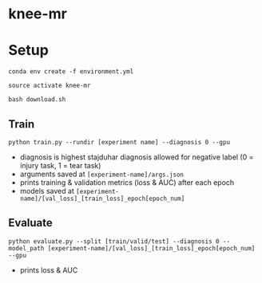 # knee-mr

# Setup

`conda env create -f environment.yml`

`source activate knee-mr`

`bash download.sh`

## Train

`python train.py --rundir [experiment name] --diagnosis 0 --gpu`

- diagnosis is highest stajduhar diagnosis allowed for negative label (0 = injury task, 1 = tear task)
- arguments saved at `[experiment-name]/args.json`
- prints training & validation metrics (loss & AUC) after each epoch
- models saved at `[experiment-name]/[val_loss]_[train_loss]_epoch[epoch_num]`

## Evaluate

`python evaluate.py --split [train/valid/test] --diagnosis 0 --model_path [experiment-name]/[val_loss]_[train_loss]_epoch[epoch_num] --gpu`

- prints loss & AUC
